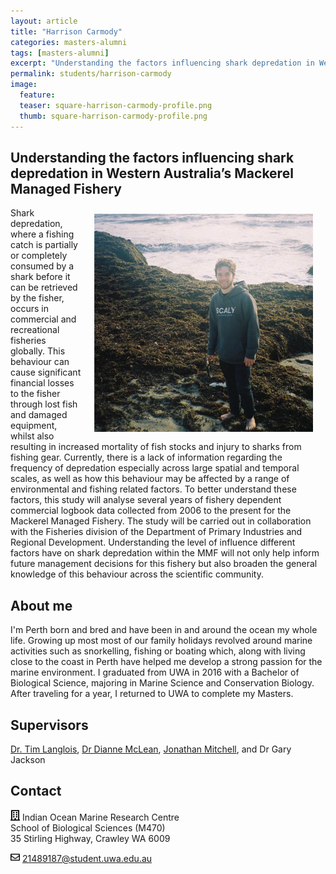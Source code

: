 ```yaml
---
layout: article
title: "Harrison Carmody"
categories: masters-alumni
tags: [masters-alumni]
excerpt: "Understanding the factors influencing shark depredation in Western Australia’s Mackerel Managed Fishery (2019)"
permalink: students/harrison-carmody
image:
  feature: 
  teaser: square-harrison-carmody-profile.png
  thumb: square-harrison-carmody-profile.png
---
```

## Understanding the factors influencing shark depredation in Western Australia’s Mackerel Managed Fishery
<img src='/images/square-harrison-carmody-profile.png' align='right' width="350" hspace="20" vspace="10">
Shark depredation, where a fishing catch is partially or completely consumed by a shark before it can be retrieved by the fisher, occurs in commercial and recreational fisheries globally. This behaviour can cause significant financial losses to the fisher through lost fish and damaged equipment, whilst also resulting in increased mortality of fish stocks and injury to sharks from fishing gear. Currently, there is a lack of information regarding the frequency of depredation especially across large spatial and temporal scales, as well as how this behaviour may be affected by a range of environmental and fishing related factors. To better understand these factors, this study will analyse several years of fishery dependent commercial logbook data collected from 2006 to the present for the Mackerel Managed Fishery. The study will be carried out in collaboration with the Fisheries division of the Department of Primary Industries and Regional Development. Understanding the level of influence different factors have on shark depredation within the MMF will not only help inform future management decisions for this fishery but also broaden the general knowledge of this behaviour across the scientific community.

## About me
I'm Perth born and bred and have been in and around the ocean my whole life. Growing up most most of our family holidays revolved around marine activities such as snorkelling, fishing or boating which, along with living close to the coast in Perth have helped me develop a strong passion for the marine environment. I graduated from UWA in 2016 with a Bachelor of Biological Science, majoring in Marine Science and Conservation Biology. After traveling for a year, I returned to UWA to complete my Masters. 

## Supervisors
[Dr. Tim Langlois](https://uwamegfisheries.github.io/researchers/tim-langlois/), [Dr Dianne McLean](https://uwamegfisheries.github.io/researchers/dianne-mclean/), [Jonathan Mitchell](https://uwamegfisheries.github.io/students/jonathon-mitchell/), and Dr Gary Jackson 

## Contact
<img src='/images/icons/building-regular.svg' width="15px"> Indian Ocean Marine Research Centre <br>
School of Biological Sciences (M470)<br>
35 Stirling Highway, Crawley WA 6009</p>

<img src='/images/icons/envelope-regular.svg' width="15px"> <a href="mailto:21489187@student.uwa.edu.au"> 21489187@student.uwa.edu.au</a><br>


